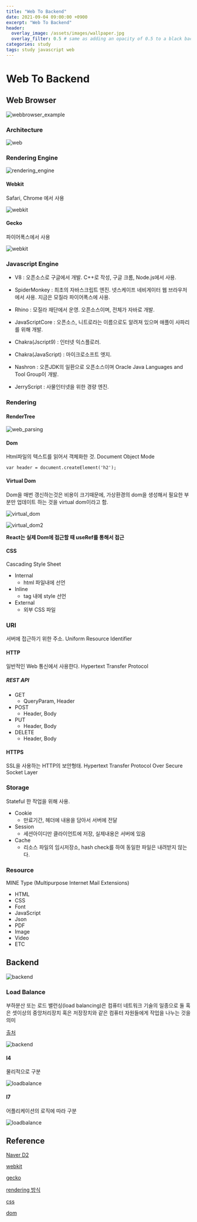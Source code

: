 ```yaml
---
title: "Web To Backend"
date: 2021-09-04 09:00:00 +0900
excerpt: "Web To Backend"
header:
  overlay_image: /assets/images/wallpaper.jpg
  overlay_filter: 0.5 # same as adding an opacity of 0.5 to a black background
categories: study 
tags: study javascript web
---
```

Web To Backend
=============

## Web Browser

![webbrowser_example](/assets/images/webbrowser_example.png)

### Architecture

![web](/assets/images/webbrowser_arch.png)

### Rendering Engine

![rendering_engine](/assets/images/rendering_engine.png)

#### Webkit

Safari, Chrome 에서 사용

![webkit](/assets/images/webkit.png)

#### Gecko

파이어폭스에서 사용

![webkit](/assets/images/gecko.png)


### Javascript Engine

- V8 : 오픈소스로 구글에서 개발. C++로 작성, 구글 크롬, Node.js에서 사용.

- SpiderMonkey : 최초의 자바스크립트 엔진. 넷스케이프 네비게이터 웹 브라우저에서 사용. 지금은 모질라 파이어폭스에 사용.

- Rhino : 모질라 재단에서 운영. 오픈소스이며, 전체가 자바로 개발.

- JavaScriptCore : 오픈소스, 니트로라는 이름으로도 알려져 있으며 애플이 사파리를 위해 개발.

- Chakra(Jscript9) : 인터넷 익스플로러.

- Chakra(JavaScript) : 마이크로소프트 엣지.

- Nashron : 오픈JDK의 일환으로 오픈소스이며 Oracle Java Languages and Tool Group이 개발. 

- JerryScript : 사물인터넷을 위한 경량 엔진.
  

### Rendering

#### RenderTree

![web_parsing](/assets/images/web_parsing.png)

#### Dom

Html파일의 텍스트를 읽어서 객체화한 것. Document Object Mode

```
var header = document.createElement('h2'); 
```

#### Virtual Dom

Dom을 매번 갱신하는것은 비용이 크기때문에, 가상환경의 dom을 생성해서 필요한 부분만 업데이트 하는 것을 virtual dom이라고 함.


![virtual_dom](/assets/images/virtual_dom.svg)

![virtual_dom2](/assets/images/virtual_dom_render.png)


**React는 실제 Dom에 접근할 때 useRef를 통해서 접근**

#### CSS

Cascading Style Sheet

- Internal
  - html 파일내에 선언
- Inline
  - tag 내에 style 선언
- External
  - 외부 CSS 파일


### URI

서버에 접근하기 위한 주소. Uniform Resource Identifier

#### HTTP

일반적인 Web 통신에서 사용한다. Hypertext Transfer Protocol

##### REST API

- GET
  - QueryParam, Header
- POST
  - Header, Body
- PUT
  - Header, Body
- DELETE
  - Header, Body

#### HTTPS

SSL을 사용하는 HTTP의 보안형태. Hypertext Transfer Protocol Over Secure Socket Layer

### Storage

Stateful 한 작업을 위해 사용.

- Cookie
  - 만료기간, 헤더에 내용을 담아서 서버에 전달
- Session
  - 세션아이디만 클라이언트에 저장, 실제내용은 서버에 있음
- Cache
  - 리소스 파일의 임시저장소, hash check를 하여 동일한 파일은 내려받지 않는다.

### Resource

MINE Type (Multipurpose Internet Mail Extensions)

- HTML
- CSS
- Font
- JavaScript
- Json
- PDF
- Image
- Video
- ETC
  
## Backend

![backend](/assets/images/backend.png)

### Load Balance

부하분산 또는 로드 밸런싱(load balancing)은 컴퓨터 네트워크 기술의 일종으로 둘 혹은 셋이상의 중앙처리장치 혹은 저장장치와 같은 컴퓨터 자원들에게 작업을 나누는 것을 의미

[출처](https://gmldbd94.tistory.com/84)

![backend](/assets/images/dns_loadbalance.png)

#### l4

물리적으로 구분 

![loadbalance](/assets/images/loadbalance_l4.png)

#### l7

어플리케이션의 로직에 따라 구분

![loadbalance](/assets/images/loadbalance_l7.png)

## Reference

[Naver D2](https://d2.naver.com/helloworld/59361)

[webkit](https://github.com/WebKit/webkit/tree/master/Source/WebCore/html/parser)

[gecko](https://github.com/mozilla/gecko-dev/tree/master/parser/htmlparser)

[rendering 방식](https://falsy.me/브라우저의-이해-1-reflow-repaint에-대하여-알아봅니다/)

[css](https://aboooks.tistory.com/49)

[dom](https://www.howdy-mj.me/dom/what-is-dom/)